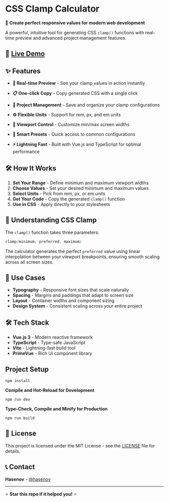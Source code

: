 # CSS Clamp Calculator

🎯 **Create perfect responsive values for modern web development**

A powerful, intuitive tool for generating CSS `clamp()` functions with real-time preview and advanced project management features.

## 🚀 [Live Demo](https://hasenov.github.io/clamp-calculator/)

## ✨ Features

- **🎨 Real-time Preview** - See your clamp values in action instantly

- **📋 One-click Copy** - Copy generated CSS with a single click
- **💾 Project Management** - Save and organize your clamp configurations
- **⚙️ Flexible Units** - Support for rem, px, and em units
- **🎯 Viewport Control** - Customize min/max screen widths
- **🔄 Smart Presets** - Quick access to common configurations
- **⚡ Lightning Fast** - Built with Vue.js and TypeScript for optimal performance

## 🛠️ How It Works

1. **Set Your Range** - Define minimum and maximum viewport widths
2. **Choose Values** - Set your desired minimum and maximum values
3. **Select Units** - Pick from rem, px, or em units
4. **Get Your Code** - Copy the generated `clamp()` function
5. **Use in CSS** - Apply directly to your stylesheets

## 📖 Understanding CSS Clamp

The `clamp()` function takes three parameters:

```css
clamp(minimum, preferred, maximum)
```

The calculator generates the perfect `preferred` value using linear interpolation between your viewport breakpoints, ensuring smooth scaling across all screen sizes.

## 🎯 Use Cases

- **Typography** - Responsive font sizes that scale naturally
- **Spacing** - Margins and paddings that adapt to screen size
- **Layout** - Container widths and component sizing
- **Design System** - Consistent scaling across your entire project

## 🛠️ Tech Stack

- **Vue.js 3** - Modern reactive framework
- **TypeScript** - Type-safe JavaScript
- **Vite** - Lightning-fast build tool
- **PrimeVue** - Rich UI component library

## Project Setup

```
npm install
```

**Compile and Hot-Reload for Development**

```
npm run dev
```

**Type-Check, Compile and Minify for Production**

```
npm run build
```

## 📝 License

This project is licensed under the MIT License - see the [LICENSE](LICENSE) file for details.

## 📞 Contact

**Hasenov** - [@hasenov](https://github.com/hasenov)

---

⭐ **Star this repo if it helped you!** ⭐
